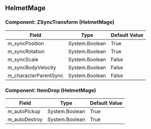 ## HelmetMage

### Component: ZSyncTransform (HelmetMage)

|Field|Type|Default Value|
|-----|----|-------------|
|m_syncPosition|System.Boolean|True|
|m_syncRotation|System.Boolean|True|
|m_syncScale|System.Boolean|False|
|m_syncBodyVelocity|System.Boolean|False|
|m_characterParentSync|System.Boolean|False|

### Component: ItemDrop (HelmetMage)

|Field|Type|Default Value|
|-----|----|-------------|
|m_autoPickup|System.Boolean|True|
|m_autoDestroy|System.Boolean|True|

